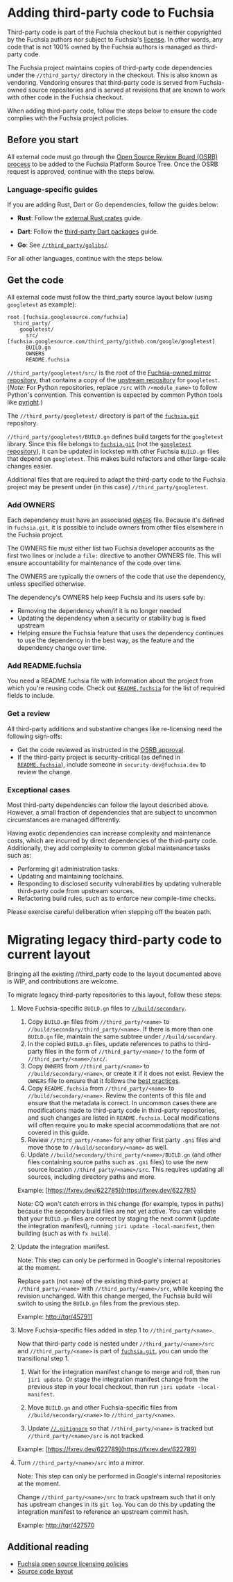 # Adding third-party code to Fuchsia

Third-party code is part of the Fuchsia checkout but is neither copyrighted by
the Fuchsia authors nor subject to Fuchsia's [license]. In other words, any code
that is not 100% owned by the Fuchsia authors is managed as third-party code.

The Fuchsia project maintains copies of third-party code dependencies under the
`//third_party/` directory in the checkout. This is also known as vendoring.
Vendoring ensures that third-party code is served from Fuchsia-owned source
repositories and is served at revisions that are known to work with other code
in the Fuchsia checkout.

When adding third-party code, follow the steps below to ensure the code complies
with the Fuchsia project policies.

## Before you start

All external code must go through the [Open Source Review Board (OSRB)
process][osrb-process] to be added to the Fuchsia Platform Source Tree. Once the
OSRB request is approved, continue with the steps below.

### Language-specific guides

If you are adding Rust, Dart or Go dependencies, follow the guides below:

- **Rust**: Follow the [external Rust crates][rust-third-party] guide.

- **Dart**: Follow the [third-party Dart packages][dart-third-party] guide.

- **Go**: See [`//third_party/golibs/`][golibs].

For all other languages, continue with the steps below.

## Get the code

All external code must follow the third_party source layout below (using
`googletest` as example):

```none {:.devsite-disable-click-to-copy}
root [fuchsia.googlesource.com/fuchsia]
  third_party/
    googletest/
      src/ [fuchsia.googlesource.com/third_party/github.com/google/googletest]
      BUILD.gn
      OWNERS
      README.fuchsia
```

`//third_party/googletest/src/` is the root of the [Fuchsia-owned mirror
repository][third-party-googletest], that contains a copy of the [upstream
repository][googletest] for `googletest`. (_Note:_ For Python repositories,
replace `/src` with `/<module_name>` to follow Python's convention. This
convention is expected by common Python tools like [pyright][pyrightconfig].)

The `//third_party/googletest/` directory is part of the [`fuchsia.git`][fuchsia-git]
repository.

`//third_party/googletest/BUILD.gn` defines build targets for the `googletest`
library. Since this file belongs to [`fuchsia.git`][fuchsia-git] (not the
[`googletest` repository][third-party-googletest]), it can be updated in
lockstep with other Fuchsia `BUILD.gn` files that depend on `googletest`. This
makes build refactors and other large-scale changes easier.

Additional files that are required to adapt the third-party code to the Fuchsia
project may be present under (in this case) `//third_party/googletest`.

### Add OWNERS

Each dependency must have an associated [`OWNERS`][owners] file.  Because it's
defined in `fuchsia.git`, it is possible to include owners from other files
elsewhere in the Fuchsia project.

The OWNERS file must either list two Fuchsia developer accounts as the first
two lines or include a `file:` directive to another OWNERS file. This will ensure
accountability for maintenance of the code over time.

The OWNERS are typically the owners of the code that use the dependency, unless
specified otherwise.

The dependency's OWNERS help keep Fuchsia and its users safe by:
* Removing the dependency when/if it is no longer needed
* Updating the dependency when a security or stability bug is fixed upstream
* Helping ensure the Fuchsia feature that uses the dependency continues to use the
dependency in the best way, as the feature and the dependency change over time.

### Add README.fuchsia

You need a README.fuchsia file with information about the project from which
you're reusing code. Check out [`README.fuchsia`][readme-fuchsia] for the list
of required fields to include.

### Get a review

All third-party additions and substantive changes like re-licensing need the
following sign-offs:

* Get the code reviewed as instructed in the [OSRB approval][osrb-process].
* If the third-party project is security-critical (as defined in
  [`README.fuchsia`][readme-fuchsia]), include someone in
  `security-dev@fuchsia.dev` to review the change.

### Exceptional cases

Most third-party dependencies can follow the layout described above. However, a
small fraction of dependencies that are subject to uncommon circumstances are
managed differently.

Having exotic dependencies can increase complexity and maintenance costs, which
are incurred by direct dependencies of the third-party code. Additionally, they
add complexity to common global maintenance tasks such as:

- Performing git administration tasks.
- Updating and maintaining toolchains.
- Responding to disclosed security vulnerabilities by updating vulnerable
  third-party code from upstream sources.
- Refactoring build rules, such as to enforce new compile-time checks.

Please exercise careful deliberation when stepping off the beaten path.


# Migrating legacy third-party code to current layout

Bringing all the existing //third_party code to the layout documented above
is WIP, and contributions are welcome.

To migrate legacy third-party repositories to this layout, follow these
steps:


1. Move Fuchsia-specific `BUILD.gn` files to
   [`//build/secondary`][build-secondary].

   1. Copy `BUILD.gn` files from `//third_party/<name>` to
      `//build/secondary/third_party/<name>`. If there is more than one
      `BUILD.gn` file, maintain the same subtree under `//build/secondary`.
   1. In the copied `BUILD.gn` files, update references to paths to third-party
      files in the form of `//third_party/<name>/` to the form of
      `//third_party/<name>/src/`.
   1. Copy `OWNERS` from `//third_party/<name>` to `//build/secondary/<name>`,
      or create it if it does not exist. Review the `OWNERS` file to ensure that
      it follows the [best practices][owners-best-practices].
   1. Copy `README.fuchsia` from `//third_party/<name>` to
      `//build/secondary/<name>`. Review the contents of this file and ensure
      that the metadata is correct. In uncommon cases there are modifications
      made to third-party code in third-party repositories, and such changes are
      listed in `README.fuchsia`. Local modifications will often require you to
      make special accommodations that are not covered in this guide.
   1. Review `//third_party/<name>` for any other first party `.gni` files and
      move those to `//build/secondary/<name>` as well.
   1. Update `//build/secondary/third_party/<name>/BUILD.gn` (and other files
      containing source paths such as `.gni` files) to use the new source
      location `//third_party/<name>/src`. This requires updating all sources,
      including directory paths and more.

   Example: [https://fxrev.dev/622785](https://fxrev.dev/622785)

   Note: CQ won't catch errors in this change (for example, typos in paths)
   because the secondary build files are not yet active. You can validate that
   your `BUILD.gn` files are correct by staging the next commit (update the
   integration manifest), running `jiri update -local-manifest`, then building
   (such as with `fx build`).

1. Update the integration manifest.

   Note: This step can only be performed in Google's internal repositories at the
   moment.

   Replace `path` (not `name`) of the existing third-party project at
   `//third_party/<name>` with `//third_party/<name>/src`, while keeping the
   revision unchanged. With this change merged, the Fuchsia build will switch to
   using the `BUILD.gn` files from the previous step.

   Example: [http://tqr/457911](http://tqr/457911)

1. Move Fuchsia-specific files added in step 1 to `//third_party/<name>`.

   Now that third-party code is nested under `//third_party/<name>/src` and
   `//third_party/<name>` is part of [`fuchsia.git`][fuchsia-git], you can undo
   the transitional step 1.

   1. Wait for the integration manifest change to merge and roll, then run
      `jiri update`. Or stage the integration manifest change from the previous
      step in your local checkout, then run `jiri update -local-manifest`.

   1. Move `BUILD.gn` and other Fuchsia-specific files from
      `//build/secondary/<name>` to `//third_party/<name>`.

   1. Update [`//.gitignore`][gitignore] so that `//third_party/<name>` is
      tracked but `//third_party/<name>/src` is not tracked.

   Example: [https://fxrev.dev/622789](https://fxrev.dev/622789)

1. Turn `//third_party/<name>/src` into a mirror.

   Note: This step can only be performed in Google's internal repositories at the
   moment.

   Change `//third_party/<name>/src` to track upstream such that it only has
   upstream changes in its `git log`. You can do this by updating the
   integration manifest to reference an upstream commit hash.

   Example: [http://tqr/427570](http://tqr/427570)

## Additional reading

- [Fuchsia open source licensing policies][oss-licensing]
- [Source code layout][source-layout]

[build-secondary]: /build/secondary/
[dart-third-party]: /docs/development/languages/dart/third_party.md
[fuchsia-git]: https://fuchsia.googlesource.com/fuchsia/+/refs/heads/main
[gitignore]: https://fuchsia.googlesource.com/fuchsia/+/refs/heads/main/.gitignore
[golibs]: /third_party/golibs/
[googletest]: https://github.com/google/googletest
[license]: /LICENSE
[osrb-process]: /docs/contribute/governance/policy/osrb-process.md
[oss-licensing]: /docs/contribute/governance/policy/open-source-licensing-policies.md
[owners]: /docs/development/source_code/owners.md
[owners-best-practices]: /docs/development/source_code/owners.md#best_practices
[readme-fuchsia]: /docs/development/source_code/third-party-metadata.md
[rust-third-party]: /docs/development/languages/rust/external_crates.md
[source-layout]: /docs/development/source_code/layout.md
[third-party-googletest]: https://fuchsia.googlesource.com/third_party/github.com/google/googletest/
[pyrightconfig]: https://fuchsia.googlesource.com/fuchsia/+/refs/heads/main/pyrightconfig.json
